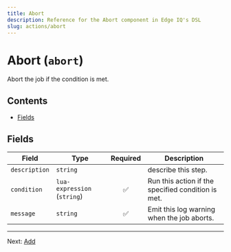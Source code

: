 ```yaml
---
title: Abort
description: Reference for the Abort component in Edge IQ's DSL
slug: actions/abort
---
```


# Abort (`abort`)

Abort the job if the condition is met.


## Contents

- [Fields](#fields)




## Fields


| Field | Type | Required | Description |
|---|---|:---:|---|
| `description` | `string` |  | describe this step. |
| `condition` | `lua-expression` (`string`) | ✅ | Run this action if the specified condition is met. |
| `message` | `string` | ✅ | Emit this log warning when the job aborts. |








---

Next: [Add](add.md)  

